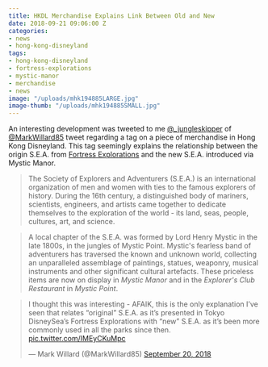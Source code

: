 ```yaml
---
title: HKDL Merchandise Explains Link Between Old and New
date: 2018-09-21 09:06:00 Z
categories:
- news
- hong-kong-disneyland
tags:
- hong-kong-disneyland
- fortress-explorations
- mystic-manor
- merchandise
- news
image: "/uploads/mhk194885LARGE.jpg"
image-thumb: "/uploads/mhk194885SMALL.jpg"
---
```


An interesting development was tweeted to me [@_jungleskipper](https://twitter.com/_jungleskipper) of [@MarkWillard85](https://twitter.com/MarkWillard85) tweet regarding a tag on a piece of merchandise in Hong Kong Disneyland. This tag seemingly explains the relationship between the origin S.E.A. from [Fortress Explorations](/history/fortress-explorations) and the new S.E.A. introduced via Mystic Manor.

> The Society of Explorers and Adventurers (S.E.A.) is an international organization of men and women with ties to the famous explorers of history. During the 16th century, a distinguished body of mariners, scientists, engineers, and artists came together to dedicate themselves to the exploration of the world - its land, seas, people, cultures, art, and science.

> A local chapter of the S.E.A. was formed by Lord Henry Mystic in the late 1800s, in the jungles of Mystic Point. Mystic's fearless band of adventurers has traversed the known and unknown world, collecting an unparalleled assemblage of paintings, statues, weaponry, musical instruments and other significant cultural artefacts. These priceless items are now on display in *Mystic Manor* and in the *Explorer's Club Restaurant* in *Mystic Point*.

<blockquote class="twitter-tweet" data-partner="tweetdeck"><p lang="en" dir="ltr">I thought this was interesting - AFAIK, this is the only explanation I’ve seen that relates “original” S.E.A. as it’s presented in Tokyo DisneySea’s Fortress Explorations with “new” S.E.A. as it’s been more commonly used in all the parks since then. <a href="https://t.co/IMEyCKuMpc">pic.twitter.com/IMEyCKuMpc</a></p>&mdash; Mark Willard (@MarkWillard85) <a href="https://twitter.com/MarkWillard85/status/1042763106152140801?ref_src=twsrc%5Etfw">September 20, 2018</a></blockquote>
<script async src="https://platform.twitter.com/widgets.js" charset="utf-8"></script>

